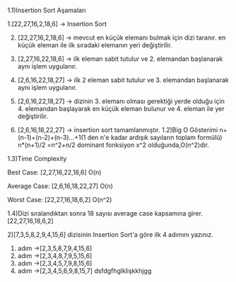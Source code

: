 1.1)Insertion Sort Aşamaları

1.[22,27,16,2,18,6] -> Insertion Sort

2. [22,27,16,2,18,6] -> mevcut en küçük elemanı bulmak için dizi taranır. en küçük eleman ile ilk sıradaki elemanın yeri değiştirilir.	

3. [2,27,16,22,18,6] -> ilk eleman sabit tutulur ve 2. elemandan başlanarak aynı işlem uygulanır.
 
4. [2,6,16,22,18,27] -> ilk 2 eleman sabit tutulur ve 3. elemandan başlanarak aynı işlem uygulanır.
 
5. [2,6,16,22,18,27] -> dizinin 3. elemanı olması gerektiği yerde olduğu için 4. elemandan başlayarak en küçük eleman bulunur ve 4. eleman ile yer değiştirilir.
 
6. [2,6,16,18,22,27] -> insertion sort tamamlanmıştır.
1.2)Big O Gösterimi
n+(n-1)+(n-2)+(n-3)...+1(1 den n'e kadar ardışık sayıların toplam formülü) n*(n+1)/2 =n^2+n/2 dominant fonksiyon x^2 olduğunda,O(n^2)dir.

1.3)Time Complexity

Best Case: [2,27,16,22,18,6] O(n)

Average Case:  [2,6,16,18,22,27] O(n)

Worst Case: [22,27,16,18,6,2] O(n^2)

1.4)Dizi sıralandıktan sonra 18 sayısı average case kapsamına girer.[22,27,16,18,6,2]

2)[7,3,5,8,2,9,4,15,6] dizisinin Insertion Sort'a göre ilk 4 adımını yazınız.

1. adım ->[2,3,5,8,7,9,4,15,6]
2. adım ->[2,3,4,8,7,9,5,15,6]
3. adım ->[2,3,4,5,7,9,8,15,6]
4. adım ->[2,3,4,5,6,9,8,15,7]
dsfdgfhglklişkkhjgg
